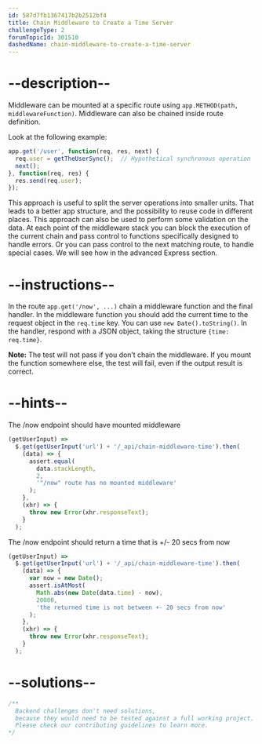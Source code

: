 ```yaml
---
id: 587d7fb1367417b2b2512bf4
title: Chain Middleware to Create a Time Server
challengeType: 2
forumTopicId: 301510
dashedName: chain-middleware-to-create-a-time-server
---
```


# --description--

Middleware can be mounted at a specific route using `app.METHOD(path, middlewareFunction)`. Middleware can also be chained inside route definition.

Look at the following example:

```js
app.get('/user', function(req, res, next) {
  req.user = getTheUserSync();  // Hypothetical synchronous operation
  next();
}, function(req, res) {
  res.send(req.user);
});
```

This approach is useful to split the server operations into smaller units. That leads to a better app structure, and the possibility to reuse code in different places. This approach can also be used to perform some validation on the data. At each point of the middleware stack you can block the execution of the current chain and pass control to functions specifically designed to handle errors. Or you can pass control to the next matching route, to handle special cases. We will see how in the advanced Express section.

# --instructions--

In the route `app.get('/now', ...)` chain a middleware function and the final handler. In the middleware function you should add the current time to the request object in the `req.time` key. You can use `new Date().toString()`. In the handler, respond with a JSON object, taking the structure `{time: req.time}`.

**Note:** The test will not pass if you don’t chain the middleware. If you mount the function somewhere else, the test will fail, even if the output result is correct.

# --hints--

The /now endpoint should have mounted middleware

```js
(getUserInput) =>
  $.get(getUserInput('url') + '/_api/chain-middleware-time').then(
    (data) => {
      assert.equal(
        data.stackLength,
        2,
        '"/now" route has no mounted middleware'
      );
    },
    (xhr) => {
      throw new Error(xhr.responseText);
    }
  );
```

The /now endpoint should return a time that is +/- 20 secs from now

```js
(getUserInput) =>
  $.get(getUserInput('url') + '/_api/chain-middleware-time').then(
    (data) => {
      var now = new Date();
      assert.isAtMost(
        Math.abs(new Date(data.time) - now),
        20000,
        'the returned time is not between +- 20 secs from now'
      );
    },
    (xhr) => {
      throw new Error(xhr.responseText);
    }
  );
```

# --solutions--

```js
/**
  Backend challenges don't need solutions, 
  because they would need to be tested against a full working project. 
  Please check our contributing guidelines to learn more.
*/
```
